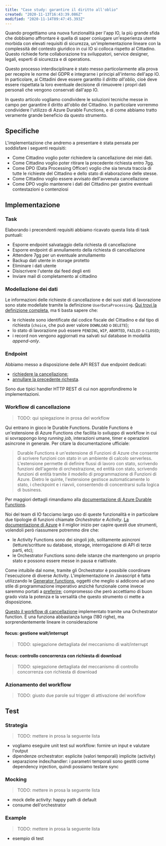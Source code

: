 ```yaml
---
title: "Case study: garantire il diritto all'oblio"
created: "2020-11-13T16:43:39.086Z"
modified: "2020-11-14T09:47:45.393Z"
---
```


Quando progettiamo una nuova funzionalità per l'app IO, la più grande sfida che dobbiamo affrontare è quella di saper coniugare un'esperienza utente morbida con elevati requisiti di sicurezza, un'implementazione lineare con la complessità del contesto giuridico in cui IO si colloca rispetto al Cittadino. Questo richiede forte collaborazione tra sviluppatori, service designer, legali, esperti di sicurezza e di operations.

Questo processo interdisciplinare è stato messo particolarmente alla prova per recepire le norme del GDPR e integrarne i principi all'interno dell'app IO. In particolare, ai Cittadini deve essere garantito il _diritto all'oblio_, cioè deve essere rispettata la loro eventuale decisione di rimuovere i propri dati personali che vengono conservati dall'app IO.

In questo articolo vogliamo condividere le soluzioni tecniche messe in campo per garantire il diritto all'oblio del Cittadino. In particolare vorremmo condividere l'utilizzo di Azure Durable Functions, e di come abbiamo tratto veramente grande beneficio da questo strumento.

## Specifiche

L'implementazione che andremo a presentare è stata pensata per soddisfare i seguenti requisiti:

- Come Cittadino voglio poter richiedere la cancellazione dei miei dati.
- Come Cittadino voglio poter ritirare la precedente richiesta entro 7gg.
- Come DPO (Data Processing Officer) voglio che sia tenuta traccia di tutte le richieste del Cittadino e dello stato di elaborazione delle stesse.
- Come Cittadino voglio essere avvisato dell'avvenuta cancellazione
- Come DPO voglio mantenere i dati del Cittadino per gestire eventuali contestazioni o contenziosi

## Implementazione

### Task

Elaborando i precendenti requisiti abbiamo ricavato questa lista di task puntuali:

- Esporre endpoint salvataggio della richiesta di cancellazione
- Esporre endpoint di annullamento della richiesta di cancellazione
- Attendere 7gg per un eventuale annullamento
- Backup dati utente in storage protetto
- Eliminare i dati utente
- Disiscrivere l'utente dai feed degli enti
- Inviare mail di completamento al cittadino

### Modellazione dei dati

Le informazioni delle richieste di cancellazione e dei suoi stati di lavorazione sono state modellate tramite la definizione `UserDataProcessing`. [Qui trovi la definizione completa](https://github.com/pagopa/io-functions-commons/blob/c46d77a5e5e8175d05d57dfc98cbac11c0661f7d/src/models/user_data_processing.ts#L43), ma ti basta sapere che:

- le richieste sono identificate dal codice fiscale del Cittadino e dal tipo di richiesta (`choice`, che può aver valore `DOWNLOAD` o `DELETE`);
- lo stato di lavorazione può essere `PENDING`, `WIP`, `ABORTED`, `FAILED` o `CLOSED`;
- i record non vengono aggiornati ma salvati sul database in modalità _append-only_.

### Endpoint

Abbiamo messo a disposizione delle API REST due endpoint dedicati:

- [richiedere la cancellazione](https://github.com/pagopa/io-functions-app/tree/597853ffbb3b0e1f8594592fe04b302cad5fdee5/UpsertUserDataProcessing);
- [annullare la precedente richesta](https://github.com/pagopa/io-functions-app/tree/597853ffbb3b0e1f8594592fe04b302cad5fdee5/AbortUserDataProcessing).

Sono due tipici handler HTTP REST di cui non approfondiremo le implementazioni.

### Workflow di cancellazione

> TODO: qui spiegazione in prosa del workflow

Qui entrano in gioco le Durable Functions.
Durable Functions è un'estensione di Azure Functions che facilita lo sviluppo di workflow in cui si sovrappongo _long running job_, interazioni umane, timer e operazioni asincrone in generale. Per citare la documentazione ufficiale:

> Durable Functions è un'estensione di Funzioni di Azure che consente di scrivere funzioni con stato in un ambiente di calcolo serverless. L'estensione permette di definire flussi di lavoro con stato, scrivendo funzioni dell'agente di orchestrazione, ed entità con stato, scrivendo funzioni di entità tramite il modello di programmazione di Funzioni di Azure. Dietro le quinte, l'estensione gestisce automaticamente lo stato, i checkpoint e i riavvii, consentendo di concentrarsi sulla logica di business.

Per maggiori dettagli rimandiamo alla [documentazione di Azure Durable Functions](https://docs.microsoft.com/it-it/azure/azure-functions/durable/durable-functions-overview).

Noi del team di IO facciamo largo uso di queste funzionalità e in particolare due tipologie di funzioni chiamate _Orchestrator_ e _Activity_. [La documentazione di Azure](https://docs.microsoft.com/it-it/azure/azure-functions/durable/durable-functions-types-features-overview#orchestrator-functions) è il miglior inizio per capire questi due strumenti, volendoli però riassumere potremmo dire che:

- le Activity Functions sono dei singoli job, solitamente asincroni (letture/scritture su database, storage, interrogazione di API di terze parti, etc);
- le Orchestrator Functions sono delle istanze che mantengono un proprio stato e possono essere messe in pausa e riattivate.

Come intuibile dal nome, tramite gli Orchestrator è possibile coordinare l'esecuzione di diverse Activity. L'implementazione in Javascript è fatta utilizzando le [Generator functions](https://developer.mozilla.org/it/docs/Web/JavaScript/Guida/Iteratori_e_generatori), oggetti che meglio si addicono ad uno stile di programmazione imperativo anzichè funzionale come invece saremmo portati a [preferire](https://pagopa.github.io/io-docs/io-handbook/development-guidelines#general-guidelines); compromesso che però accettiamo di buon grado vista la potenza e la versalità che questo strumento ci mette a disposizione.

[Questo il workflow di cancellazione](https://github.com/pagopa/io-functions-admin/blob/fa05bc96b6a756d4b8f14769a59b556d0709eb7a/UserDataDeleteOrchestrator/handler.ts#L320) implementato tramite una Orchestrator function. É una funziona abbastanza lunga (180 righe), ma sorprendentemente lineare in considerazione

#### focus: gestione wait/interrupt

> TODO: spiegazione dettagliata del meccanismo di wait/interrupt

#### focus: controllo concorrenza con richiesta di download

> TODO: spiegazione dettagliata del meccanismo di controllo concorrenza con richiesta di download

### Azionamento del workflow

> TODO: giusto due parole sul trigger di attivazione del workflow

## Test

### Strategia

> TODO: mettere in prosa la seguente lista

- vogliamo eseguire unit test sul workflow: fornire un input e valutare l'output
- dipendenze orchestrator: esplicite (valori temporali) implicite (activity)
- separazione index/handler: i parametri temporali sono gestiti come dependency injection, quindi possiamo testare sync

### Mocking

> TODO: mettere in prosa la seguente lista

- mock delle activity: happy path di default
- consume dell'orchestrator

### Example

> TODO: mettere in prosa la seguente lista

- esempio di test
